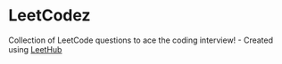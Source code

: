 # LeetCodez
Collection of LeetCode questions to ace the coding interview! - Created using [LeetHub](https://github.com/QasimWani/LeetHub)
